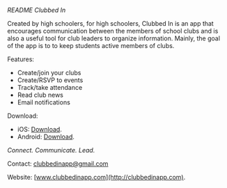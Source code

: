 *README Clubbed In*

Created by high schoolers, for high schoolers, Clubbed In is an app that encourages communication between the members of school clubs and is also a useful tool for club leaders to organize information. Mainly, the goal of the app is to to keep students active members of clubs.

Features:
- Create/join your clubs
- Create/RSVP to events
- Track/take attendance
- Read club news
- Email notifications

Download:
- iOS: [Download](https://itunes.apple.com/us/app/clubbed-in/id711178962?mt=8).
- Android: [Download](https://play.google.com/store/apps/details?id=com.RNI.clubbedin&hl=en).

*Connect. Communicate. Lead.*

Contact: <clubbedinapp@gmail.com>

Website: [www.clubbedinapp.com](http://clubbedinapp.com).
